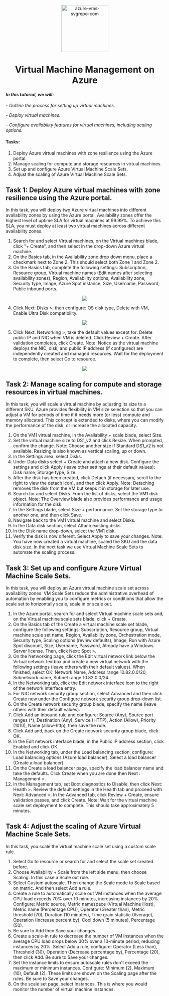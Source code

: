 <p align="center">
  <img src="https://github.com/user-attachments/assets/3e7c5a02-1ae5-4b1c-8106-55172f3e581c" alt="azure-vms-svgrepo-com" width="150" height="auto">
  <h1 align="center">Virtual Machine Management on Azure</h1>
</p>

#### *In this tutorial, we will:*
*- Outline the process for setting up virtual machines.*

*- Deploy virtual machines.*

*- Configure availability features for virtual machines, including scaling options.*

#### Tasks:
 1. Deploy Azure virtual machines with zone resilience using the Azure portal.
 2. Manage scaling for compute and storage resources in virtual machines.
 3. Set up and configure Azure Virtual Machine Scale Sets.
 4. Adjust the scaling of Azure Virtual Machine Scale Sets.

## Task 1: Deploy Azure virtual machines with zone resilience using the Azure portal.

In this task, you will deploy two Azure virtual machines into different availability zones by using the Azure portal. Availability zones offer the highest level of uptime SLA for virtual machines at 99.99%. To achieve this SLA, you must deploy at least two virtual machines across different availability zones.

1.	Search for and select Virtual machines, on the Virtual machines blade, click "+ Create", and then select in the drop-down Azure virtual machine.
2.	On the Basics tab, in the Availability zone drop down menu, place a checkmark next to Zone 2. This should select both Zone 1 and Zone 2.
3.	On the Basics tab, complete the following settings: Subscription, Resource group, Virtual machine names (Edit names after selecting availability zones), Region, Availability options, Availability zone, Security type, Image, Azure Spot instance, Size, Username, Password, Public inbound ports.

<p align="center">
  <img src="https://github.com/user-attachments/assets/2089e15b-d2b1-4ea7-8dd0-e06eab8d7706">
</p>

4.  Click Next: Disks >, then configure: OS disk type, Delete with VM, Enable Ultra Disk compatibility.

<p align="center">
  <img src="https://github.com/user-attachments/assets/9e7eee22-a076-47f2-8f7b-7ab0e229dd24">
</p>

5.  Click Next: Networking >, take the default values except for: Delete public IP and NIC when VM is deleted. Click Review + Create. After validation completes, click Create. Note: Notice as the virtual machine deploys the NIC, disk, and public IP address (if configured) are independently created and managed resources. Wait for the deployment to complete, then select Go to resource.

<p align="center">
  <img src="https://github.com/user-attachments/assets/0bf9762b-eef9-441a-beb9-33fc1d657b83">
</p>

## Task 2: Manage scaling for compute and storage resources in virtual machines.

In this task, you will scale a virtual machine by adjusting its size to a different SKU. Azure provides flexibility in VM size selection so that you can adjust a VM for periods of time if it needs more (or less) compute and memory allocated. This concept is extended to disks, where you can modify the performance of the disk, or increase the allocated capacity.

1. On the VM1 virtual machine, in the Availability + scale blade, select Size.
2. Set the virtual machine size to DS1_v2 and click Resize. When prompted, confirm the change. Note: Choose another size if Standard DS1_v2 is not available. Resizing is also known as vertical scaling, up or down.
3. In the Settings area, select Disks.
4.	Under Data disks select + Create and attach a new disk. Configure the settings and click Apply (leave other settings at their default values): Disk name, Storage type, Size.
5.	After the disk has been created, click Detach (if necessary, scroll to the right to view the detach icon), and then click Apply. Note: Detaching removes the disk from the VM but keeps it in storage for later use.
6.	Search for and select Disks. From the list of disks, select the VM1 disk object. Note: The Overview blade also provides performance and usage information for the disk.
7.	In the Settings blade, select Size + performance. Set the storage type to another one, and then click Save.
8.	Navigate back to the VM1 virtual machine and select Disks.
9.	In the Data disk section, select Attach existing disks.
10.	In the Disk name drop-down, select the VM1 disk.
11.	Verify the disk is now diferent. Select Apply to save your changes. Note: You have now created a virtual machine, scaled the SKU and the data disk size. In the next task we use Virtual Machine Scale Sets to automate the scaling process.

## Task 3: Set up and configure Azure Virtual Machine Scale Sets.

In this task, you will deploy an Azure virtual machine scale set across availability zones. VM Scale Sets reduce the administrative overhead of automation by enabling you to configure metrics or conditions that allow the scale set to horizontally scale, scale in or scale out.

 1. In the Azure portal, search for and select Virtual machine scale sets and, on the Virtual machine scale sets blade, click + Create.
 2. On the Basics tab of the Create a virtual machine scale set blade, configure the following settings: Subscription, Resource group, Virtual machine scale set name, Region, Availability zone, Orchestration mode, Security type, Scaling options (review defaults), Image, Run with Azure Spot discount, Size, Username, Password, Already have a Windows Server license. Then, click Next: Spot >.
 3. On the Networking page, click the Edit virtual network link below the Virtual network textbox and create a new virtual network with the following settings (leave others with their default values). When finished, select OK: Network Name, Address range	10.82.0.0/20, Subnetwork name, Subnet range	10.82.0.0/24.
 4. In the Networking tab, click the Edit network interface icon to the right of the network interface entry.
 5. For NIC network security group section, select Advanced and then click Create new under the Configure network security group drop-down list.
 6. On the Create network security group blade, specify the name (leave others with their default values).
 7. Click Add an inbound rule and configure: Source (Any), Source port ranges (*), Destination (Any), Service (HTTP), Action (Allow), Priority (1010), Name (allow-http), then save the rule.
 8. Click Add and, back on the Create network security group blade, click OK.
 9. In the Edit network interface blade, in the Public IP address section, click Enabled and click OK.
 10. In the Networking tab, under the Load balancing section, configure: Load balancing options (Azure load balancer), Select a load balancer (Create a load balancer).
 11. On the Create a load balancer page, specify the load balancer name and take the defaults. Click Create when you are done then Next : Management >.
 12. In the Management tab, set Boot diagnostics to Disable, then click Next: Health >. Review the default settings in the Health tab and proceed with Next: Advanced >. In the Advanced tab, click Review + Create, ensure validation passes, and click Create. Note: Wait for the virtual machine scale set deployment to complete. This should take approximately 5 minutes.

## Task 4: Adjust the scaling of Azure Virtual Machine Scale Sets.

In this task, you scale the virtual machine scale set using a custom scale rule.

1.	Select Go to resource or search for and select the scale set created before.
2.	Choose Availability + Scale from the left side menu, then choose Scaling. In this case a Scale out rule.
3.	Select Custom autoscale. Then change the Scale mode to Scale based on metric. And then select Add a rule.
4.	Create a rule to automatically scale out VM instances when the average CPU load exceeds 70% over 10 minutes, increasing instances by 20%. Configure: Metric source, Metric namespace (Virtual Machine Host), Metric name (Percentage CPU), Operator (Greater than), Metric threshold (70), Duration (10 minutes), Time grain statistic (Average), Operation (Increase percent by), Cool down (5 minutes), Percentage (50).
5.	Be sure to Add then Save your changes.
6.	Create a scale-in rule to decrease the number of VM instances when the average CPU load drops below 30% over a 10-minute period, reducing instances by 20%. Select Add a rule, configure: Operator (Less than), Threshold (30), Operation (Decrease percentage by), Percentage (20), then click Add. Be sure to Save your changes.
7.	Set the instance limits to ensure autoscale rules don't exceed the maximum or minimum instances. Configure: Minimum (2), Maximum (10), Default (2). These limits are shown on the Scaling page after the rules. Be sure to Save your changes.
8.	On the scale set page, select Instances. This is where you would monitor the number of virtual machine instances.













